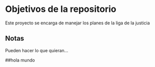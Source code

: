 # Objetivos de la repositorio

Este proyecto se encarga de manejar los planes de la liga de la justicia


## Notas
Pueden hacer lo que quieran...


##hola mundo
